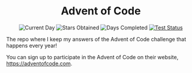 <div align="center">
  <h1>Advent of Code</h1>
  <p>
    <img src="https://img.shields.io/badge/day%20📅-17-blue"  alt="Current Day"/>
    <img src="https://img.shields.io/badge/stars%20⭐-28-yellow" alt="Stars Obtained" />
    <img src="https://img.shields.io/badge/days%20completed-14-red" alt="Days Completed" />
    <a href="https://circleci.com/gh/dsf3449/advent-of-code"><img src="https://circleci.com/gh/dsf3449/advent-of-code.svg?style=shield" alt="Test Status" /></a>
  </p>
</div>

The repo where I keep my answers of the Advent of Code challenge that happens every year!

You can sign up to participate in the Advent of Code on their website, https://adventofcode.com.
